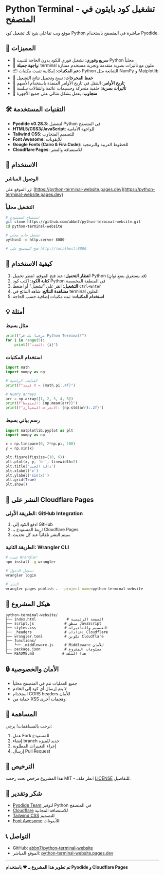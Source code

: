 # Python Terminal - تشغيل كود بايثون في المتصفح

موقع ويب تفاعلي يتيح لك تشغيل كود Python مباشرة في المتصفح باستخدام Pyodide.

## 🌟 المميزات

- 🚀 **سريع وفوري**: تشغيل فوري للكود بدون الحاجة لتثبيت Python محلياً
- 🎨 **واجهة جميلة**: terminal ملون مع تأثيرات بصرية متقدمة وتجربة مستخدم ممتازة
- 📦 **دعم المكتبات**: إمكانية تثبيت مكتبات Python الشائعة مثل NumPy و Matplotlib
- 💾 **حفظ المخرجات**: نسخ وتحميل نتائج التشغيل
- 🔄 **تاريخ الأوامر**: التنقل في تاريخ الأوامر المنفذة باستخدام الأسهم
- 🌈 **تأثيرات بصرية**: خلفية متحركة وجسيمات عائمة وانتقالات سلسة
- 📱 **متجاوب**: يعمل بشكل مثالي على جميع الأجهزة

## 🛠️ التقنيات المستخدمة

- **Pyodide v0.28.3**: لتشغيل Python في المتصفح
- **HTML5/CSS3/JavaScript**: للواجهة الأمامية
- **Tailwind CSS**: للتصميم المتجاوب
- **Font Awesome**: للأيقونات
- **Google Fonts (Cairo & Fira Code)**: للخطوط العربية والبرمجية
- **Cloudflare Pages**: للاستضافة والنشر

## 🚀 الاستخدام

### الوصول المباشر
زر الموقع على: [https://python-terminal-website.pages.dev](https://python-terminal-website.pages.dev)

### التشغيل محلياً
```bash
# استنساخ المستودع
git clone https://github.com/abbn7/python-terminal-website.git
cd python-terminal-website

# تشغيل خادم محلي
python3 -m http.server 8080

# فتح المتصفح على http://localhost:8080
```

## 📝 كيفية الاستخدام

1. **انتظار التحميل**: عند فتح الموقع، انتظر تحميل Python (قد يستغرق بضع ثوانٍ)
2. **كتابة الكود**: اكتب كود Python في المنطقة المخصصة
3. **التشغيل**: انقر على "تشغيل" أو اضغط `Ctrl+Enter`
4. **مشاهدة النتائج**: شاهد النتائج في terminal الملون
5. **استخدام المكتبات**: ثبت مكتبات إضافية حسب الحاجة

## 💡 أمثلة

### مثال بسيط
```python
print("مرحبا بك في Python Terminal!")
for i in range(5):
    print(f"العدد: {i}")
```

### استخدام المكتبات
```python
import math
import numpy as np

# العمليات الرياضية
print(f"قيمة π = {math.pi:.4f}")

# NumPy arrays
arr = np.array([1, 2, 3, 4, 5])
print(f"المتوسط: {np.mean(arr)}")
print(f"الانحراف المعياري: {np.std(arr):.2f}")
```

### رسم بياني بسيط
```python
import matplotlib.pyplot as plt
import numpy as np

x = np.linspace(0, 2*np.pi, 100)
y = np.sin(x)

plt.figure(figsize=(10, 6))
plt.plot(x, y, 'b-', linewidth=2)
plt.title('دالة الجيب')
plt.xlabel('x')
plt.ylabel('sin(x)')
plt.grid(True)
plt.show()
```

## 🔧 النشر على Cloudflare Pages

### الطريقة الأولى: GitHub Integration
1. ادفع الكود إلى GitHub
2. اربط المستودع بـ Cloudflare Pages
3. سيتم النشر تلقائياً عند كل تحديث

### الطريقة الثانية: Wrangler CLI
```bash
# تثبيت Wrangler
npm install -g wrangler

# تسجيل الدخول
wrangler login

# النشر
wrangler pages publish . --project-name=python-terminal-website
```

## 📁 هيكل المشروع

```
python-terminal-website/
├── index.html              # الصفحة الرئيسية
├── script.js              # منطق JavaScript
├── styles.css             # التصميم والتأثيرات
├── _headers               # إعدادات Cloudflare
├── wrangler.toml          # تكوين Cloudflare
├── functions/
│   └── _middleware.js     # Middleware للأمان
├── package.json           # معلومات المشروع
└── README.md             # هذا الملف
```

## 🔒 الأمان والخصوصية

- جميع العمليات تتم في المتصفح محلياً
- لا يتم إرسال أي كود إلى الخادم
- استخدام CORS headers للأمان
- حماية من XSS وهجمات أخرى

## 🤝 المساهمة

نرحب بالمساهمات! يرجى:

1. عمل Fork للمستودع
2. إنشاء branch جديد للميزة
3. إجراء التغييرات المطلوبة
4. إرسال Pull Request

## 📄 الترخيص

هذا المشروع مرخص تحت رخصة MIT - انظر ملف [LICENSE](LICENSE) للتفاصيل.

## 🙏 شكر وتقدير

- [Pyodide Team](https://pyodide.org/) لتوفير Python في المتصفح
- [Cloudflare](https://pages.cloudflare.com/) للاستضافة المجانية
- [Tailwind CSS](https://tailwindcss.com/) للتصميم
- [Font Awesome](https://fontawesome.com/) للأيقونات

## 📞 التواصل

- GitHub: [abbn7/python-terminal-website](https://github.com/abbn7/python-terminal-website)
- الموقع المباشر: [python-terminal-website.pages.dev](https://python-terminal-website.pages.dev)

---

**تم تطوير هذا المشروع بـ ❤️ باستخدام Pyodide و Cloudflare Pages**
